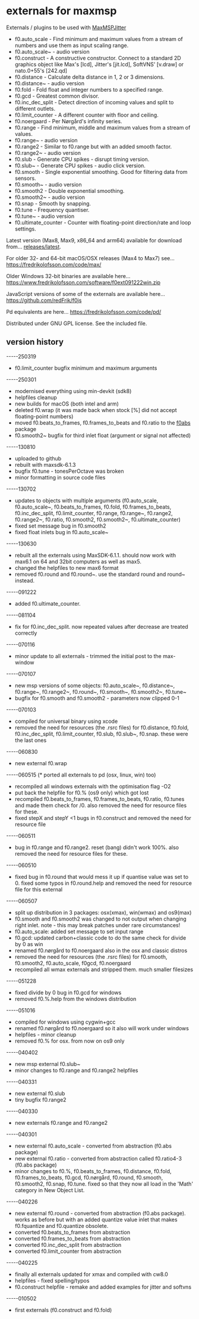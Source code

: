 # externals for maxmsp

Externals / plugins to be used with [MaxMSPJitter](https://cycling74.com)

- f0.auto_scale - Find minimum and maximum values from a stream of numbers and use them as input scaling range.
- f0.auto_scale~ - audio version
- f0.construct - A constructive constructor. Connect to a standard 2D graphics object like Max's [lcd], Jitter's [jit.lcd], SoftVNS' [v.draw] or nato.0+55's [242.qd]
- f0.distance - Calculate delta distance in 1, 2 or 3 dimensions.
- f0.distance~ - audio version
- f0.fold - Fold float and integer numbers to a specified range.
- f0.gcd - Greatest common divisor.
- f0.inc_dec_split - Detect direction of incoming values and split to different outlets.
- f0.limit_counter - A different counter with floor and ceiling.
- f0.noergaard - Per Nørgård's infinity series.
- f0.range - Find minimum, middle and maximum values from a stream of values.
- f0.range~ - audio version
- f0.range2 - Similar to f0.range but with an added smooth factor.
- f0.range2~ - audio version
- f0.slub - Generate CPU spikes - disrupt timing version.
- f0.slub~ - Generate CPU spikes - audio click version.
- f0.smooth - Single exponential smoothing. Good for filtering data from sensors.
- f0.smooth~ - audio version
- f0.smooth2 - Double exponential smoothing.
- f0.smooth2~ - audio version
- f0.snap - Smooth by snapping.
- f0.tune - Frequency quantiser.
- f0.tune~ - audio version
- f0.ultimate_counter - Counter with floating-point direction/rate and loop settings.

Latest version (Max8, Max9, x86_64 and arm64) available for download from... [releases/latest](http://github.com/redFrik/f0ext/releases/latest).

For older 32- and 64-bit macOS/OSX releases (Max4 to Max7) see... <https://fredrikolofsson.com/code/max/>

Older Windows 32-bit binaries are available here... <https://www.fredrikolofsson.com/software/f0ext091222win.zip>

JavaScript versions of some of the externals are available here... <https://github.com/redFrik/f0js>

Pd equivalents are here... <https://fredrikolofsson.com/code/pd/>

Distributed under GNU GPL license. See the included file.


## version history

-----250319
* f0.limit_counter bugfix minimum and maximum arguments

-----250301
* modernised everything using min-devkit (sdk8)
* helpfiles cleanup
* new builds for macOS (both intel and arm)
* deleted f0.wrap (it was made back when stock [%] did not accept floating-point numbers)
* moved f0.beats_to_frames, f0.frames_to_beats and f0.ratio to the [f0abs](https://github.com/redFrik/f0abs) package
* f0.smooth2~ bugfix for third inlet float (argument or signal not affected)

-----130810
* uploaded to github
* rebuilt with maxsdk-6.1.3
* bugfix f0.tune - tonesPerOctave was broken
* minor formatting in source code files

-----130702
* updates to objects with multiple arguments (f0.auto_scale, f0.auto_scale~, f0.beats_to_frames, f0.fold, f0.frames_to_beats, f0.inc_dec_split, f0.limit_counter, f0.range, f0.range~, f0.range2, f0.range2~, f0.ratio, f0.smooth2, f0.smooth2~, f0.ultimate_counter)
* fixed set message bug in f0.smooth2
* fixed float inlets bug in f0.auto_scale~

-----130630
* rebuilt all the externals using MaxSDK-6.1.1.  should now work with max6.1 on 64 and 32bit computers as well as max5.
* changed the helpfiles to new max6 format
* removed f0.round and f0.round~.  use the standard round and round~ instead.

-----091222
* added f0.ultimate_counter.

-----081104
* fix for f0.inc_dec_split.  now repeated values after decrease are treated correctly

-----070116
* minor update to all externals - trimmed the initial post to the max-window

-----070107
* new msp versions of some objects: f0.auto_scale~, f0.distance~, f0.range~, f0.range2~, f0.round~, f0.smooth~, f0.smooth2~, f0.tune~
* bugfix for f0.smooth and f0.smooth2 - parameters now clipped 0-1

-----070103
* compiled for universal binary using xcode
* removed the need for resources (the .rsrc files) for f0.distance, f0.fold, f0.inc_dec_split, f0.limit_counter, f0.slub, f0.slub~, f0.snap.  these were the last ones

-----060830
* new external f0.wrap

-----060515
(* ported all externals to pd (osx, linux, win) too)
* recompiled all windows externals with the optimisation flag -O2
* put back the helpfile for f0.% (os9 only) which got lost
* recompiled f0.beats_to_frames, f0.frames_to_beats, f0.ratio, f0.tunes and made them check for /0.  also removed the need for resource files for these.
* fixed stepX and stepY <1 bugs in f0.construct and removed the need for resource file

-----060511
* bug in f0.range and f0.range2.  reset (bang) didn't work 100%.  also removed the need for resource files for these.

-----060510
* fixed bug in f0.round that would mess it up if quantise value was set to 0.  fixed some typos in f0.round.help and removed the need for resource file for this external

-----060507
* split up distribution in 3 packages: osx(xmax), win(wmax) and os9(max)
* f0.smooth and f0.smooth2 was changed to not output when changing right inlet.  note - this may break patches under rare circumstances!
* f0.auto_scale: added set message to set input range
* f0.gcd: updated carbon+classic code to do the same check for divide by 0 as win
* renamed f0.nørgård to f0.noergaard also in the osx and classic distros
* removed the need for resources (the .rsrc files) for f0.smooth, f0.smooth2, f0.auto_scale, f0gcd, f0.noergaard
* recompiled all wmax externals and stripped them.  much smaller filesizes

-----051228
* fixed divide by 0 bug in f0.gcd for windows
* removed f0.%.help from the windows distribution

-----051016
* compiled for windows using cygwin+gcc
* renamed f0.nørgård to f0.noergaard so it also will work under windows
* helpfiles - minor cleanup
* removed f0.% for osx.  from now on os9 only

-----040402
* new msp external f0.slub~
* minor changes to f0.range and f0.range2 helpfiles

-----040331
* new external f0.slub
* tiny bugfix f0.range2

-----040330
* new externals f0.range and f0.range2

-----040301
* new external f0.auto_scale - converted from abstraction (f0.abs package)
* new external f0.ratio - converted from abstraction called f0.ratio4-3 (f0.abs package)
* minor changes to f0.%, f0.beats_to_frames, f0.distance, f0.fold, f0.frames_to_beats, f0.gcd, f0.nørgård, f0.round, f0.smooth, f0.smooth2, f0.snap, f0.tune.  fixed so that they now all load in the 'Math' category in New Object List.

-----040226
* new external f0.round - converted from abstraction (f0.abs package).  works as before but with an added quantize value inlet that makes f0.fquantize and f0.quantize obsolete.
* converted f0.beats_to_frames from abstraction
* converted f0.frames_to_beats from abstraction
* converted f0.inc_dec_split from abstraction
* converted f0.limit_counter from abstraction

-----040225
* finally all externals updated for xmax and compiled with cw8.0
* helpfiles - fixed spelling/typos
* f0.construct helpfile - remake and added examples for jitter and softvns

-----010502
* first externals (f0.construct and f0.fold)